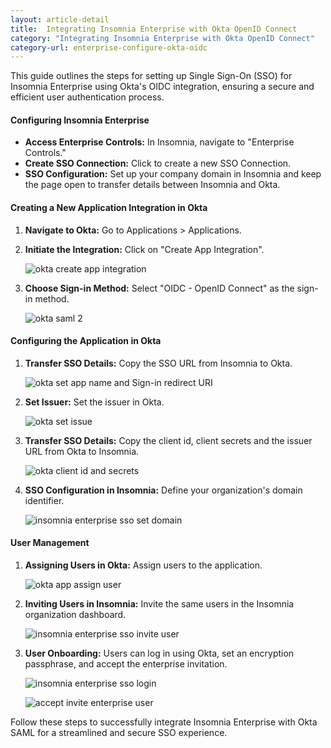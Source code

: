 ```yaml
---
layout: article-detail
title:  Integrating Insomnia Enterprise with Okta OpenID Connect
category: "Integrating Insomnia Enterprise with Okta OpenID Connect"
category-url: enterprise-configure-okta-oidc
---
```


This guide outlines the steps for setting up Single Sign-On (SSO) for Insomnia Enterprise using Okta's OIDC integration, ensuring a secure and efficient user authentication process.

#### Configuring Insomnia Enterprise

- **Access Enterprise Controls:** In Insomnia, navigate to "Enterprise Controls."
- **Create SSO Connection:** Click to create a new SSO Connection.
- **SSO Configuration:** Set up your company domain in Insomnia and keep the page open to transfer details between Insomnia and Okta.

#### Creating a New Application Integration in Okta

1. **Navigate to Okta:** Go to Applications > Applications.
2. **Initiate the Integration:** Click on "Create App Integration".

   ![okta create app integration](../assets/images/okta-create-app-integration.jpg)

3. **Choose Sign-in Method:** Select "OIDC - OpenID Connect" as the sign-in method.

   ![okta saml 2](../assets/images/okta-select-oidc.png)

#### Configuring the Application in Okta

1. **Transfer SSO Details:** Copy the SSO URL from Insomnia to Okta.

   ![okta set app name and Sign-in redirect URI](../assets/images/okta-app-oidc-name.png)

2. **Set Issuer:** Set the issuer in Okta.

   ![okta set issue](../assets/images/okta-set-issuer.png)

3. **Transfer SSO Details:** Copy the client id, client secrets and the issuer URL from Okta to Insomnia.

   ![okta client id and secrets](../assets/images/okta-copy-oidc.png)

4. **SSO Configuration in Insomnia:** Define your organization's domain identifier.

   ![insomnia enterprise sso set domain](../assets/images/insomnia-set-oidc.png)

#### User Management

1. **Assigning Users in Okta:** Assign users to the application.

    ![okta app assign user](../assets/images/okta-oidc-assign-people.png)

2. **Inviting Users in Insomnia:** Invite the same users in the Insomnia organization dashboard.

    ![insomnia enterprise sso invite user](../assets/images/insomnia-enterprise-sso-invite-user.jpg)

3. **User Onboarding:** Users can log in using Okta, set an encryption passphrase, and accept the enterprise invitation.

    ![insomnia enterprise sso login](../assets/images/insomnia-enterprise-sso-login.jpg)

    ![accept invite enterprise user](../assets/images/accept-invite-enterprise-user.jpg)

Follow these steps to successfully integrate Insomnia Enterprise with Okta SAML for a streamlined and secure SSO experience.
